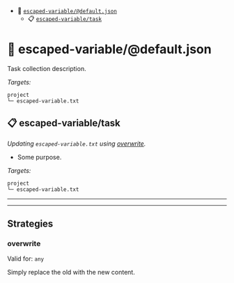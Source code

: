 - :open_file_folder: <a href="#mock-plugin-task-ref-escaped-variabledefaultjson">`escaped-variable/@default.json`</a>
  - :clipboard: <a href="#mock-plugin-task-ref-escaped-variabletask">`escaped-variable/task`</a>

# :open_file_folder: <a name="mock-plugin-task-ref-escaped-variabledefaultjson">escaped-variable/@default.json</a>

Task collection description.

*Targets:*
```
project
└─ escaped-variable.txt
```

## :clipboard: <a name="mock-plugin-task-ref-escaped-variabletask">escaped-variable/task</a>

_Updating `escaped-variable.txt` using <a href="#mock-plugin-strat-ref-overwrite">overwrite</a>._

- Some purpose.

*Targets:*
```
project
└─ escaped-variable.txt
```

------
------

## Strategies

### <a name="mock-plugin-strat-ref-overwrite">overwrite</a>

Valid for: `any`

Simply replace the old with the new content.

